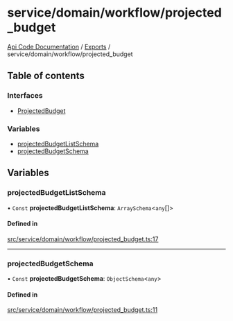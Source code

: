 # service/domain/workflow/projected\_budget
[Api Code Documentation](../README.md) / [Exports](../modules.md) / service/domain/workflow/projected\_budget

## Table of contents

### Interfaces

- [ProjectedBudget](../interfaces/service_domain_workflow_projected_budget.ProjectedBudget.md)

### Variables

- [projectedBudgetListSchema](service_domain_workflow_projected_budget.md#projectedbudgetlistschema)
- [projectedBudgetSchema](service_domain_workflow_projected_budget.md#projectedbudgetschema)

## Variables

### projectedBudgetListSchema

• `Const` **projectedBudgetListSchema**: `ArraySchema`\<`any`[]\>

#### Defined in

[src/service/domain/workflow/projected_budget.ts:17](https://github.com/openkfw/TruBudget/blob/92640998/api/src/service/domain/workflow/projected_budget.ts#L17)

___

### projectedBudgetSchema

• `Const` **projectedBudgetSchema**: `ObjectSchema`\<`any`\>

#### Defined in

[src/service/domain/workflow/projected_budget.ts:11](https://github.com/openkfw/TruBudget/blob/92640998/api/src/service/domain/workflow/projected_budget.ts#L11)
